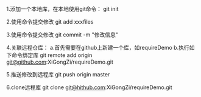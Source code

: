 1.添加一个本地库，在本地使用git命令：
    git init

2.使用命令提交修改
    git add xxxfiles

3.使用命令提交修改
    git commit -m "修改信息"

4.关联远程仓库：
    a.首先需要在github上新建一个库，如requireDemo
    b.执行如下命令绑定库
        git remote add origin git@github.com:XiGongZi/requireDemo.git

5.推送修改到远程库
    git push origin master

6.clone远程库
    git clone git@hithub.com:XiGongZi/requireDemo.git